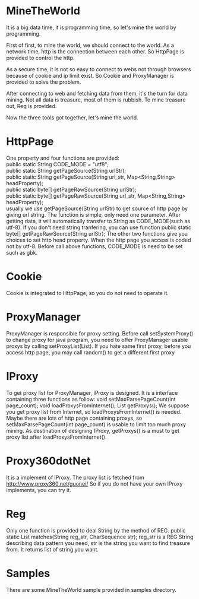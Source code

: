 # MineTheWorld
It is a big data time, it is programming time, so let's mine the world by programming.

First of first, to mine the world, we should connect to the world.
As a network time, http is the connection between each other.
So HttpPage is provided to control the http.

As a secure time, it is not so easy to connect to webs not through
browsers because of cookie and ip limit exist.
So Cookie and ProxyManager is provided to solve the problem.

After connecting to web and fetching data from them, it's the turn for data mining.
Not all data is treasure, most of them is rubbish.
To mine treasure out, Reg is provided.

Now the three tools got together, let's mine the world.

# HttpPage
One property and four functions are provided:<br/>
  public static String CODE_MODE = "utf8";<br/>
  public static String getPageSource(String urlStr);<br/>
  public static String getPageSource(String url_str, Map<String,String> headProperty);<br/>
  public static byte[] getPageRawSource(String urlStr);<br/>
  public static byte[] getPageRawSource(String url_str, Map<String,String> headProperty);<br/>
usually we use getPageSource(String urlStr) to get source of http page by giving url string.
The function is simple, only need one parameter. After getting data, it will automatically
transfer to String as CODE_MODE(such as utf-8).
If you don't need string tranfering, you can use function
  public static byte[] getPageRawSource(String urlStr);
The other two functions give you choices to set http head property.
When the http page you access is coded not by utf-8. Before call above functions, CODE_MODE
is need to be set such as gbk.

# Cookie
Cookie is integrated to HttpPage, so you do not need to operate it.

# ProxyManager
ProxyManager is responsible for proxy setting.
Before call setSystemProxy() to change proxy for java program, you need to offer ProxyManager
usable proxys by calling setProxyList(List<String>).
If you hate same first proxy, before you access http page, you may call random() to get a different
first proxy

# IProxy
To get proxy list for ProxyManager, IProxy is designed.
It is a interface containing three functions as follow:
  void setMaxParsePageCount(int page_count);
  void loadProxysFromInternet();
  List<String> getProxys();
We suppose you get proxy list from Internet, so loadProxysFromInternet() is needed.
Maybe there are lots of http page containing proxys, so setMaxParsePageCount(int page_count)
is usable to limit too much proxy mining.
As destination of designing IProxy, getProxys() is a must to get proxy list after loadProxysFromInternet().

# Proxy360dotNet
It is a implement of IProxy.
The proxy list is fetched from http://www.proxy360.net/guonei/
So if you do not have your own IProxy implements, you can try it.

# Reg
Only one function is provided to deal String by the method of REG.
  public static List<String> matches(String reg_str, CharSequence str);
reg_str is a REG String describing data pattern you need,
str is the string you want to find treasure from.
It returns list of string you want.

# Samples
There are some MineTheWorld sample provided in samples directory.
